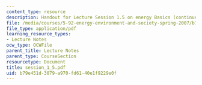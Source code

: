 ```yaml
---
content_type: resource
description: Handout for Lecture Session 1.5 on energy Basics (continued).
file: /media/courses/5-92-energy-environment-and-society-spring-2007/b79e451d3079a970fd6140e1f9229e0f_session_1_5.pdf
file_type: application/pdf
learning_resource_types:
- Lecture Notes
ocw_type: OCWFile
parent_title: Lecture Notes
parent_type: CourseSection
resourcetype: Document
title: session_1_5.pdf
uid: b79e451d-3079-a970-fd61-40e1f9229e0f
---
```

